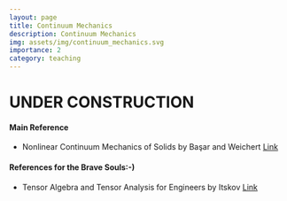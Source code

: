 ```yaml
---
layout: page
title: Continuum Mechanics
description: Continuum Mechanics
img: assets/img/continuum_mechanics.svg
importance: 2
category: teaching
---
```

# UNDER CONSTRUCTION
#### Main Reference

 * Nonlinear Continuum Mechanics of Solids by Başar and Weichert [Link](https://link.springer.com/book/10.1007/978-3-662-04299-1)  

#### References for the Brave Souls:-)

* Tensor Algebra and Tensor Analysis for Engineers by Itskov [Link](https://link.springer.com/book/10.1007/978-3-319-98806-1)  